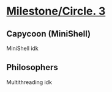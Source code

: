 # [Milestone/Circle. 3](https://github.com/vbrabandt2005/42_Wolfsburg-VB/tree/main/Circle-03_November2024)

## Capycoon (MiniShell)

MiniShell idk

## Philosophers

Multithreading idk
